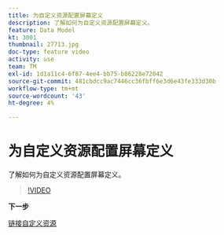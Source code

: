```yaml
---
title: 为自定义资源配置屏幕定义
description: 了解如何为自定义资源配置屏幕定义。
feature: Data Model
kt: 3001
thumbnail: 27713.jpg
doc-type: feature video
activity: use
team: TM
exl-id: 1d1a11c4-6f87-4ee4-bb75-b86228e72042
source-git-commit: 481cbdcc9ac7446cc36fbff6e3d6e43fe333d30b
workflow-type: tm+mt
source-wordcount: '43'
ht-degree: 4%

---
```


# 为自定义资源配置屏幕定义

了解如何为自定义资源配置屏幕定义。

>[!VIDEO](https://video.tv.adobe.com/v/27713?quality=9)

**下一步**

[链接自定义资源](./linking-custom-resources.md)
